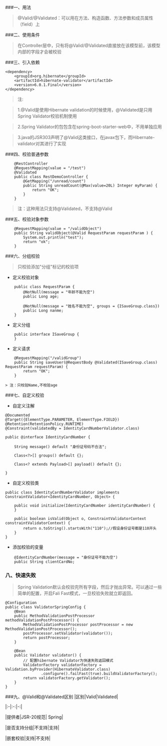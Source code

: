 ###一、用法
> @Valid/@Validated：可以用在方法、构造函数、方法参数和成员属性（field）上

###二、使用条件
> 在Controller层中，只有将@Valid/@Validated直接放在该模型前，该模型内部的字段才会被校验

###三、引入依赖
```aidl
<dependency>
    <groupId>org.hibernate</groupId>
    <artifactId>hibernate-validator</artifactId>
    <version>6.0.1.Final</version>
</dependency>
```
> 注:

> 1.@Valid是使用Hibernate validation的时候使用，@Validated是只用Spring Validator校验机制使用

> 2.Spring Validator的包包含在spring-boot-starter-web中，不用单独应用

> 3.java的JSR303声明了@Valid这类接口，在javax包下，而Hibernate-validator对其进行了实现
    
###四、校验普通参数
```aidl
    @RestController
    @RequestMapping(value = "/test")
    @Validated
    public class RestDemoController {
        @GetMapping("/unread/count")
        public String unreadCount(@Max(value=20L) Integer myParam) {
            return "OK";
        }
    }
```
> 注：这种用法只支持@Validated，不支持@Valid

###五、校验对象参数
```aidl
    @RequestMapping(value = "/validObject")
    public String validObject(@Valid RequestParam requestParam ) {
        System.out.println("test");
        return "ok";
    }
```

###六、分组校验
> 只校验添加"分组"标记的校验项
+ 定义校验对象
```aidl
    public class RequestParam {
        @NotNull(message = "年龄不能为空")
        public Long age;
        
        @NotNull(message = "姓名不能为空", groups = {ISaveGroup.class})
        public Long nanme;
    }
```
+ 定义分组
```aidl
    public interface ISaveGroup {
    }
```

+ 定义请求
```aidl
    @RequestMapping("/validGroup")
    public String saveUser(@RequestBody @Validated(ISaveGroup.class) RequestParam requestParam) {
        return "OK";
    }
    
> 注：只校验Name,不校验age
```

###七、自定义校验
+ 自定义注解
```aidl
@Documented
@Target({ElementType.PARAMETER, ElementType.FIELD})
@Retention(RetentionPolicy.RUNTIME)
@Constraint(validatedBy = IdentityCardNumberValidator.class)

public @interface IdentityCardNumber {

    String message() default "身份证号码不合法";

    Class<?>[] groups() default {};

    Class<? extends Payload>[] payload() default {};

}
```

+ 自定义校验类
```aidl
public class IdentityCardNumberValidator implements ConstraintValidator<IdentityCardNumber, Object> {

    public void initialize(IdentityCardNumber identityCardNumber) {
    }

    public boolean isValid(Object o, ConstraintValidatorContext constraintValidatorContext) {
        return o.toString().startsWith("110");//假设身份证号都是110开头
    }
}
```

+ 添加校验的变量
```aidl
    @IdentityCardNumber(message = "身份证号不能为空")
    public String clientCardNo;
```

### 八、快速失败
> Spring Validation默认会校验完所有字段，然后才抛出异常。可以通过一些简单的配置，开启Fali Fast模式，一旦校验失败就立即返回。
```aidl
@Configuration
public class ValidatorSpringConfig {
    @Bean
    public MethodValidationPostProcessor methodValidationPostProcessor() {
        MethodValidationPostProcessor postProcessor = new MethodValidationPostProcessor();
        postProcessor.setValidator(validator());
        return postProcessor;
    }

    @Bean
    public Validator validator() {
        // 配置hibernate Validator为快速失败返回模式
        ValidatorFactory validatorFactory = Validation.byProvider(HibernateValidator.class)
                .configure().failFast(true).buildValidatorFactory();
        return validatorFactory.getValidator();
    }
}
```

###九、@Valid和@Validated区别
|区别|Valid|Validated|

|:-|:-:|-:|

|提供者|JSR-20规范| Spring|

|是否支持分组|不支持|支持|

|嵌套校验|支持|不支持|